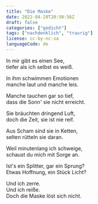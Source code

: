```yaml
---
title: "Die Maske"
date: 2022-04-29T20:50:56Z
draft: false
categories: ["gedicht"]
tags: ["nachdenklich", "traurig"]
license: cc-by-nc-sa
languageCode: de
---
```


In mir gibt es einen See,  
tiefer als ich selbst es weiß.

In ihm schwimmen Emotionen  
manche laut und manche leis.

Manche tauchen gar so tief,  
dass die Sonn' sie nicht erreicht.

Sie bräuchten dringend Luft,  
doch die Zeit, sie ist nie reif.

Aus Scham sind sie in Ketten,  
selten rütteln sie daran.

Weil minutenlang ich schweige,  
schaust du mich mit Sorge an.

Ist's ein Splitter, gar ein Sprung?  
Etwas Hoffnung, ein Stück Licht?

Und ich zerre.  
Und ich reiße.  
Doch die Maske löst sich nicht.
